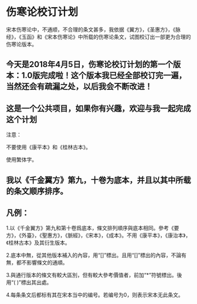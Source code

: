 # 伤寒论校订计划
宋本伤寒论中，不通顺，不合理的条文甚多，我依据《翼方》，《圣惠方》，《脉经》，《玉函》和《宋本伤寒论》中所载的伤寒论条文，试图校订出一部更为合理的伤寒论版本。

## 今天是2018年4月5日，伤寒论校订计划的第一个版本：1.0版完成啦！这个版本我已经全部校订完一遍，当然还会有疏漏之处，以后我会不断改进！

## 这是一个公共项目，如果你有兴趣，欢迎与我一起完成这个计划

注意：

不要使用《康平本》和《桂林古本》。

使用繁体字。

## 我以《千金翼方》第九，十卷为底本，并且以其中所载的条文顺序排序。

## 凡例：

1.以《千金翼方》第九和第十卷爲底本，條文排列順序與底本相同。參考《要方》，《外臺》，《聖惠方》，《脈經》，《宋本》，《成本》。不用《康平本》，《康治本》，《桂林古本》及其衍生版本。

2.底本中無，從其他版本補入的內容，用“[]”標出。且用“[]”標出的內容，不論有無，都不影響條文的通順。

3.與通行版本的條文有較大區別，但有較大參考價值者，前加“*”符號標出。後用“( )”標出其出處。

4.每条条文后都标有其在宋本当中的编号。若编号为0，则表示宋本无此条文。
